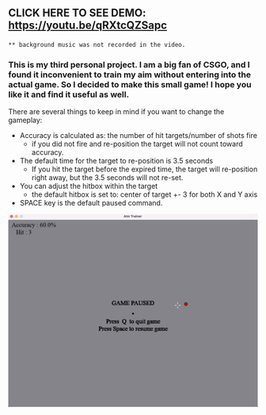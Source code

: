 ## CLICK HERE TO SEE DEMO: https://youtu.be/qRXtcQZSapc
    ** background music was not recorded in the video. 
    
### This is my third personal project. I am a big fan of CSGO, and I found it inconvenient to train my aim without entering into the actual game. So I decided to make this small game! I hope you like it and find it useful as well.

There are several things to keep in mind if you want to change the gameplay: 
<br />
 * Accuracy is calculated as: the number of hit targets/number of shots fire
    - if you did not fire and re-position the target will not count toward accuracy.
 * The default time for the target to re-position is 3.5 seconds
    - If you hit the target before the expired time, the target will re-position right away, but the 3.5 seconds will not re-set.
 * You can adjust the hitbox within the target
    - the default hitbox is set to: center of target +- 3 for both X and Y axis
 * SPACE key is the default paused command.

<img src="screen_shots/screenshot_1.png" width="600">
